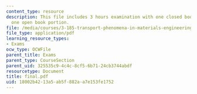 ```yaml
---
content_type: resource
description: This file includes 3 hours examination with one closed book portion and
  one open book portion.
file: /media/courses/3-185-transport-phenomena-in-materials-engineering-fall-2003/18002b4213a5ab5f882aa7e153fe1752_final.pdf
file_type: application/pdf
learning_resource_types:
- Exams
ocw_type: OCWFile
parent_title: Exams
parent_type: CourseSection
parent_uid: 325535c9-4c4c-8cf5-6b71-24cb3744abdf
resourcetype: Document
title: final.pdf
uid: 18002b42-13a5-ab5f-882a-a7e153fe1752
---
```

